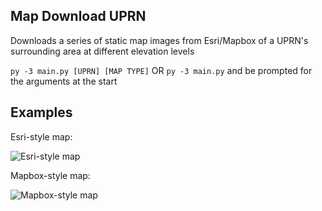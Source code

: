 ## Map Download UPRN

Downloads a series of static map images from Esri/Mapbox of a UPRN's surrounding area at different elevation levels

`py -3 main.py [UPRN] [MAP TYPE]` OR `py -3 main.py` and be prompted for the arguments at the start

## Examples

Esri-style map:

![Esri-style map](https://i.imgur.com/A0roYo6.jpg)

Mapbox-style map:

![Mapbox-style map](https://i.imgur.com/VaNuXfU.jpg)